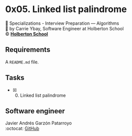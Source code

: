 # 0x05. Linked list palindrome
:open_file_folder: Specializations - Interview Preparation ― Algorithms  
:bust_in_silhouette: by Carrie Ybay, Software Engineer at Holberton School  
:copyright: **[Holberton School](https://www.holbertonschool.com/)**

## Requirements
A ```README.md``` file.

## Tasks
* [x] 0. Linked list palindrome

## Software engineer
Javier Andrés Garzón Patarroyo  
:octocat: [GitHub](https://github.com/javierandresgp/)
